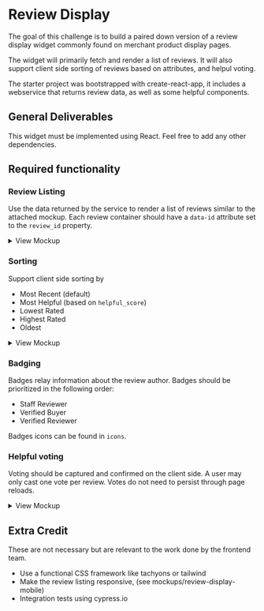 # Review Display

The goal of this challenge is to build a paired down version of a review display widget commonly found on merchant product display pages.

The widget will primarily fetch and render a list of reviews. It will also support client side sorting of reviews based on attributes, and helpul voting.

The starter project was bootstrapped with create-react-app, it includes a webservice that returns review data, as well as some helpful components.

## General Deliverables

This widget must be implemented using React. Feel free to add any other dependencies.

## Required functionality

### Review Listing

Use the data returned by the service to render a list of reviews similar to the attached mockup. Each review container should have a `data-id` attribute set to the `review_id` property.

<details>
<summary>View Mockup</summary>
<img src="mockups/review-display.png" />
</details>

### Sorting

Support client side sorting by

* Most Recent (default)
* Most Helpful (based on `helpful_score`)
* Lowest Rated
* Highest Rated
* Oldest

<details>
<summary>View Mockup</summary>
<img src="mockups/sorting.png" />
</details>

### Badging

Badges relay information about the review author. Badges should be prioritized in the following order:

* Staff Reviewer
* Verified Buyer
* Verified Reviewer

Badges icons can be found in `icons`.

### Helpful voting

Voting should be captured and confirmed on the client side. A user may only cast one vote per review. Votes do not need to persist through page reloads.

<details>
<summary>View Mockup</summary>
<video width="500" height="auto" autoplay>
  <source src="mockups/voting.mp4" type="video/mp4">
Your browser does not support the video tag.
</video>
</details>

## Extra Credit

These are not necessary but are relevant to the work done by the frontend team.

* Use a functional CSS framework like tachyons or tailwind
* Make the review listing responsive, (see mockups/review-display-mobile)
* Integration tests using cypress.io
